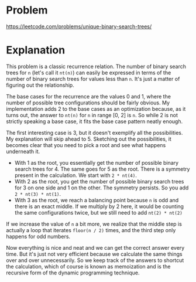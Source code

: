 # Problem

https://leetcode.com/problems/unique-binary-search-trees/

# Explanation

This problem is a classic recurrence relation. The number of binary search trees for `n` (let's call it `nt(n)`) can easily be expressed in terms of the number of binary search trees for values less than `n`. It's just a matter of figuring out the relationship.

The base cases for the recurrence are the values 0 and 1, where the number of possible tree configurations should be fairly obvious. My implementation adds 2 to the base cases as an optimization because, as it turns out, the answer to `nt(n)` for `n` in range  [0, 2] is `n`. So while 2 is not strictly speaking a base case, it fits the base case pattern neatly enough.

The first interesting case is 3, but it doesn't exemplify all the possibilities. My explanation will skip ahead to 5. Sketching out the possibilities, it becomes clear that you need to pick a root and see what happens underneath it.

* With 1 as the root, you essentially get the number of possible binary search trees for 4. The same goes for 5 as the root. There is a symmetry present in the calculation. We start with `2 * nt(4)`.
* With 2 as the root, you get the number of possible binary search trees for 3 on one side and 1 on the other. The symmetry persists. So you add `2 * nt(3) * nt(1)`.
* With 3 as the root, we reach a balancing point because `n` is odd and there is an exact middle. If we multiply by 2 here, it would be counting the same configurations twice, but we still need to add `nt(2) * nt(2)`

If we increase the value of `n` a bit more, we realize that the middle step is actually a loop that iterates `floor(n / 2)` times, and the third step only happens for odd numbers.

Now everything is nice and neat and we can get the correct answer every time. But it's just not very efficient because we calculate the same things over and over unnecessarily. So we keep track of the answers to shortcut the calculation, which of course is known as memoization and is the recursive form of the dynamic programming technique.

